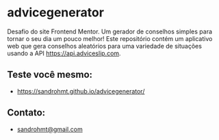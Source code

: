 # advicegenerator

Desafio do site Frontend Mentor.
Um gerador de conselhos simples para tornar o seu dia um pouco melhor!
Este repositório contém um aplicativo web que gera conselhos aleatórios para uma variedade de situações usando a API https://api.adviceslip.com.

## Teste você mesmo:

- https://sandrohmt.github.io/advicegenerator/

## Contato:

- sandrohmt@gmail.com

